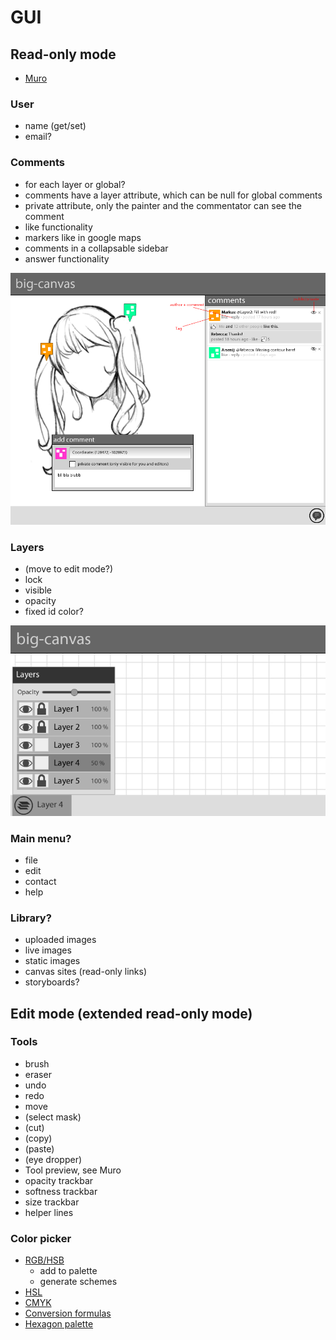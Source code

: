 # GUI

## Read-only mode
* [Muro](http://muro.deviantart.com/)

### User
  * name (get/set)
  * email?

### Comments
  * for each layer or global?
  * comments have a layer attribute, which can be null for global comments
  * private attribute, only the painter and the commentator can see the comment
  * like functionality
  * markers like in google maps
  * comments in a collapsable sidebar
  * answer functionality
  
![Comments](comments.png)

### Layers
 * (move to edit mode?)
 * lock
 * visible
 * opacity
 * fixed id color?

![Layers](layers.png)

### Main menu?
 * file
 * edit
 * contact
 * help

### Library?
 * uploaded images
 * live images
 * static images
 * canvas sites (read-only links)
 * storyboards?
  
## Edit mode (extended read-only mode)

### Tools
 * brush
 * eraser
 * undo
 * redo
 * move
 * (select mask)
 * (cut)
 * (copy)
 * (paste)
 * (eye dropper)
 * Tool preview, see Muro
 * opacity trackbar
 * softness trackbar
 * size trackbar
 * helper lines
  
### Color picker
* [RGB/HSB](http://www.colorpicker.com/)
  * add to palette
  * generate schemes
* [HSL](http://hslpicker.com/)
* [CMYK](http://colorizer.org/)
* [Conversion formulas](http://www.easyrgb.com/index.php?X=MATH)
* [Hexagon palette](http://www.w3schools.com/tags/ref_colormixer.asp)